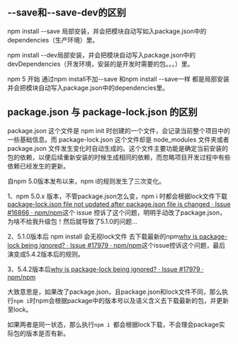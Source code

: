 ## --save和--save-dev的区别

npm install --save 局部安装，并会把模块自动写如入package.json中的dependencies（生产环境）里。

npm install --dev局部安装，并会把模块自动写入package.json中的devDependencies（开发环境，安装的是开发时需要的包。。。）里。

npm 5 开始 通过npm install不加--save 和npm install --save一样 都是局部安装并会把模块自动写入package.json中的dependencies里。

## package.json 与 package-lock.json 的区别

package.json 这个文件是 npm init 时创建的一个文件，会记录当前整个项目中的一些基础信息。而 package-lock.json 这个文件却是 node_modules 文件夹或者 package.json 文件发生变化时自动生成的。这个文件主要功能是确定当前安装的包的依赖，以便后续重新安装的时候生成相同的依赖，而忽略项目开发过程中有些依赖已经发生的更新。

自npm 5.0版本发布以来，npm i的规则发生了三次变化。

1、npm 5.0.x 版本，不管package.json怎么变，npm i 时都会根据lock文件下载[package-lock.json file not updated after package.json file is changed · Issue #16866 · npm/npm](https://github.com/npm/npm/issues/16866)这个 issue 控诉了这个问题，明明手动改了package.json，为啥不给我升级包！然后就导致了5.1.0的问题...

2、5.1.0版本后 npm install 会无视lock文件 去下载最新的npm[why is package-lock being ignored? · Issue #17979 · npm/npm](https://github.com/npm/npm/issues/17979)这个issue控诉这个问题，最后演变成5.4.2版本后的规则。

3、5.4.2版本后[why is package-lock being ignored? · Issue #17979 · npm/npm](https://github.com/npm/npm/issues/17979)

  大致意思是，如果改了package.json，且package.json和lock文件不同，那么执行`npm i`时npm会根据package中的版本号以及语义含义去下载最新的包，并更新至lock。

  如果两者是同一状态，那么执行`npm i `都会根据lock下载，不会理会package实际包的版本是否有新。


